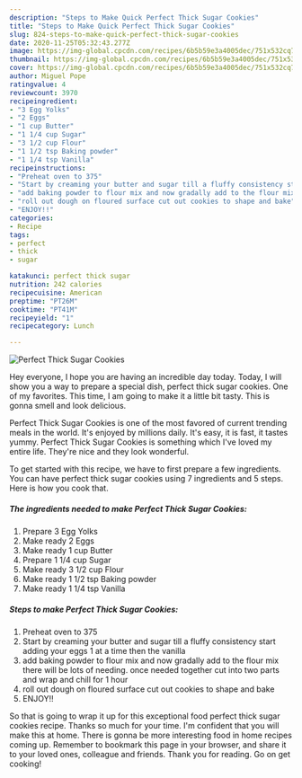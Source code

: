 ```yaml
---
description: "Steps to Make Quick Perfect Thick Sugar Cookies"
title: "Steps to Make Quick Perfect Thick Sugar Cookies"
slug: 824-steps-to-make-quick-perfect-thick-sugar-cookies
date: 2020-11-25T05:32:43.277Z
image: https://img-global.cpcdn.com/recipes/6b5b59e3a4005dec/751x532cq70/perfect-thick-sugar-cookies-recipe-main-photo.jpg
thumbnail: https://img-global.cpcdn.com/recipes/6b5b59e3a4005dec/751x532cq70/perfect-thick-sugar-cookies-recipe-main-photo.jpg
cover: https://img-global.cpcdn.com/recipes/6b5b59e3a4005dec/751x532cq70/perfect-thick-sugar-cookies-recipe-main-photo.jpg
author: Miguel Pope
ratingvalue: 4
reviewcount: 3970
recipeingredient:
- "3 Egg Yolks"
- "2 Eggs"
- "1 cup Butter"
- "1 1/4 cup Sugar"
- "3 1/2 cup Flour"
- "1 1/2 tsp Baking powder"
- "1 1/4 tsp Vanilla"
recipeinstructions:
- "Preheat oven to 375"
- "Start by creaming your butter and sugar till a fluffy consistency start adding your eggs 1 at a time then the vanilla"
- "add baking powder to flour mix and now gradally add to the flour mix there will be lots of needing. once needed together cut into two parts and wrap and chill for 1 hour"
- "roll out dough on floured surface cut out cookies to shape and bake"
- "ENJOY!!"
categories:
- Recipe
tags:
- perfect
- thick
- sugar

katakunci: perfect thick sugar 
nutrition: 242 calories
recipecuisine: American
preptime: "PT26M"
cooktime: "PT41M"
recipeyield: "1"
recipecategory: Lunch

---
```



![Perfect Thick Sugar Cookies](https://img-global.cpcdn.com/recipes/6b5b59e3a4005dec/751x532cq70/perfect-thick-sugar-cookies-recipe-main-photo.jpg)

Hey everyone, I hope you are having an incredible day today. Today, I will show you a way to prepare a special dish, perfect thick sugar cookies. One of my favorites. This time, I am going to make it a little bit tasty. This is gonna smell and look delicious.

Perfect Thick Sugar Cookies is one of the most favored of current trending meals in the world. It's enjoyed by millions daily. It's easy, it is fast, it tastes yummy. Perfect Thick Sugar Cookies is something which I've loved my entire life. They're nice and they look wonderful.




To get started with this recipe, we have to first prepare a few ingredients. You can have perfect thick sugar cookies using 7 ingredients and 5 steps. Here is how you cook that.

<!--inarticleads1-->

##### The ingredients needed to make Perfect Thick Sugar Cookies:

1. Prepare 3 Egg Yolks
1. Make ready 2 Eggs
1. Make ready 1 cup Butter
1. Prepare 1 1/4 cup Sugar
1. Make ready 3 1/2 cup Flour
1. Make ready 1 1/2 tsp Baking powder
1. Make ready 1 1/4 tsp Vanilla




<!--inarticleads2-->

##### Steps to make Perfect Thick Sugar Cookies:

1. Preheat oven to 375
1. Start by creaming your butter and sugar till a fluffy consistency start adding your eggs 1 at a time then the vanilla
1. add baking powder to flour mix and now gradally add to the flour mix there will be lots of needing. once needed together cut into two parts and wrap and chill for 1 hour
1. roll out dough on floured surface cut out cookies to shape and bake
1. ENJOY!!




So that is going to wrap it up for this exceptional food perfect thick sugar cookies recipe. Thanks so much for your time. I'm confident that you will make this at home. There is gonna be more interesting food in home recipes coming up. Remember to bookmark this page in your browser, and share it to your loved ones, colleague and friends. Thank you for reading. Go on get cooking!
